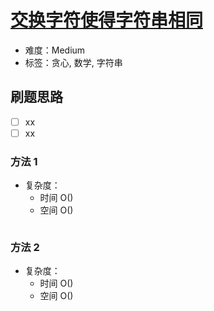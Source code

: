 # [交换字符使得字符串相同](https://leetcode-cn.com/problems/minimum-swaps-to-make-strings-equal/)

- 难度：Medium
- 标签：贪心, 数学, 字符串

## 刷题思路

- [ ] xx
- [ ] xx

### 方法 1

- 复杂度：
    - 时间 O()
    - 空间 O()

``` js

```

### 方法 2

- 复杂度：
    - 时间 O()
    - 空间 O()

``` js

```
